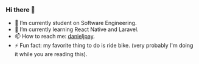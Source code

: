 ### Hi there 👋

- 🔭 I’m currently student on Software Engineering.
- 🌱 I’m currently learning React Native and Laravel.
- 📫 How to reach me: [danieljpay](https://www.linkedin.com/in/danieljpay/).
- ⚡ Fun fact: my favorite thing to do is ride bike. (very probably I'm doing it while you are reading this).
